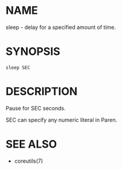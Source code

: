 # NAME
sleep - delay for a specified amount of time.

# SYNOPSIS

    sleep SEC

# DESCRIPTION
Pause for SEC seconds.

SEC can specify any numeric literal in Paren.

# SEE ALSO
- coreutils(7)
